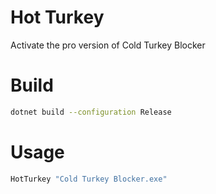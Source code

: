 # Hot Turkey

Activate the pro version of Cold Turkey Blocker 

# Build

```bash
dotnet build --configuration Release
```

# Usage

```bash
HotTurkey "Cold Turkey Blocker.exe"
```